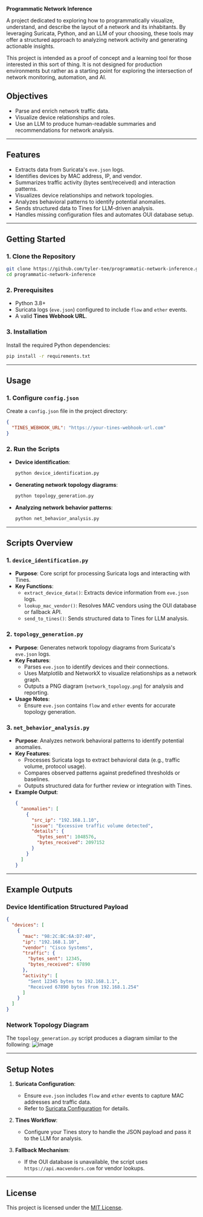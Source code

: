 **Programmatic Network Inference**

A project dedicated to exploring how to programmatically visualize, understand, and describe the layout of a network and its inhabitants. By leveraging Suricata, Python, and an LLM of your choosing, these tools may offer a structured approach to analyzing network activity and generating actionable insights.

This project is intended as a proof of concept and a learning tool for those interested in this sort of thing. It is not designed for production environments but rather as a starting point for exploring the intersection of network monitoring, automation, and AI.

## **Objectives**

- Parse and enrich network traffic data.
- Visualize device relationships and roles.
- Use an LLM to produce human-readable summaries and recommendations for network analysis.

---

## **Features**
- Extracts data from Suricata's `eve.json` logs.
- Identifies devices by MAC address, IP, and vendor.
- Summarizes traffic activity (bytes sent/received) and interaction patterns.
- Visualizes device relationships and network topologies.
- Analyzes behavioral patterns to identify potential anomalies.
- Sends structured data to Tines for LLM-driven analysis.
- Handles missing configuration files and automates OUI database setup.

---

## **Getting Started**

### **1. Clone the Repository**
```bash
git clone https://github.com/tyler-tee/programmatic-network-inference.git
cd programmatic-network-inference
```

### **2. Prerequisites**
- Python 3.8+
- Suricata logs (`eve.json`) configured to include `flow` and `ether` events.
- A valid **Tines Webhook URL**.

### **3. Installation**
Install the required Python dependencies:
```bash
pip install -r requirements.txt
```

---

## **Usage**

### **1. Configure `config.json`**
Create a `config.json` file in the project directory:
```json
{
  "TINES_WEBHOOK_URL": "https://your-tines-webhook-url.com"
}
```

### **2. Run the Scripts**
- **Device identification**:
  ```bash
  python device_identification.py
  ```
- **Generating network topology diagrams**:
  ```bash
  python topology_generation.py
  ```
- **Analyzing network behavior patterns**:
  ```bash
  python net_behavior_analysis.py
  ```

---

## **Scripts Overview**

### **1. `device_identification.py`**
- **Purpose**: Core script for processing Suricata logs and interacting with Tines.
- **Key Functions**:
  - `extract_device_data()`: Extracts device information from `eve.json` logs.
  - `lookup_mac_vendor()`: Resolves MAC vendors using the OUI database or fallback API.
  - `send_to_tines()`: Sends structured data to Tines for LLM analysis.

### **2. `topology_generation.py`**
- **Purpose**: Generates network topology diagrams from Suricata's `eve.json` logs.
- **Key Features**:
  - Parses `eve.json` to identify devices and their connections.
  - Uses Matplotlib and NetworkX to visualize relationships as a network graph.
  - Outputs a PNG diagram (`network_topology.png`) for analysis and reporting.
- **Usage Notes**:
  - Ensure `eve.json` contains `flow` and `ether` events for accurate topology generation.

### **3. `net_behavior_analysis.py`**
- **Purpose**: Analyzes network behavioral patterns to identify potential anomalies.
- **Key Features**:
  - Processes Suricata logs to extract behavioral data (e.g., traffic volume, protocol usage).
  - Compares observed patterns against predefined thresholds or baselines.
  - Outputs structured data for further review or integration with Tines.
- **Example Output**:
  ```json
  {
    "anomalies": [
      {
        "src_ip": "192.168.1.10",
        "issue": "Excessive traffic volume detected",
        "details": {
          "bytes_sent": 1048576,
          "bytes_received": 2097152
        }
      }
    ]
  }
  ```

---

## **Example Outputs**

### **Device Identification Structured Payload**
```json
{
  "devices": [
    {
      "mac": "98:2C:BC:6A:D7:40",
      "ip": "192.168.1.10",
      "vendor": "Cisco Systems",
      "traffic": {
        "bytes_sent": 12345,
        "bytes_received": 67890
      },
      "activity": [
        "Sent 12345 bytes to 192.168.1.1",
        "Received 67890 bytes from 192.168.1.254"
      ]
    }
  ]
}
```

### **Network Topology Diagram**
The `topology_generation.py` script produces a diagram similar to the following:
 ![image](https://github.com/user-attachments/assets/169d724b-1e2f-4eaf-be48-844896e72eac)


---

## **Setup Notes**

1. **Suricata Configuration**:
   - Ensure `eve.json` includes `flow` and `ether` events to capture MAC addresses and traffic data.
   - Refer to [Suricata Configuration](https://suricata.readthedocs.io/en/latest/) for details.

2. **Tines Workflow**:
   - Configure your Tines story to handle the JSON payload and pass it to the LLM for analysis.

3. **Fallback Mechanism**:
   - If the OUI database is unavailable, the script uses `https://api.macvendors.com` for vendor lookups.

---

## **License**
This project is licensed under the [MIT License](LICENSE).